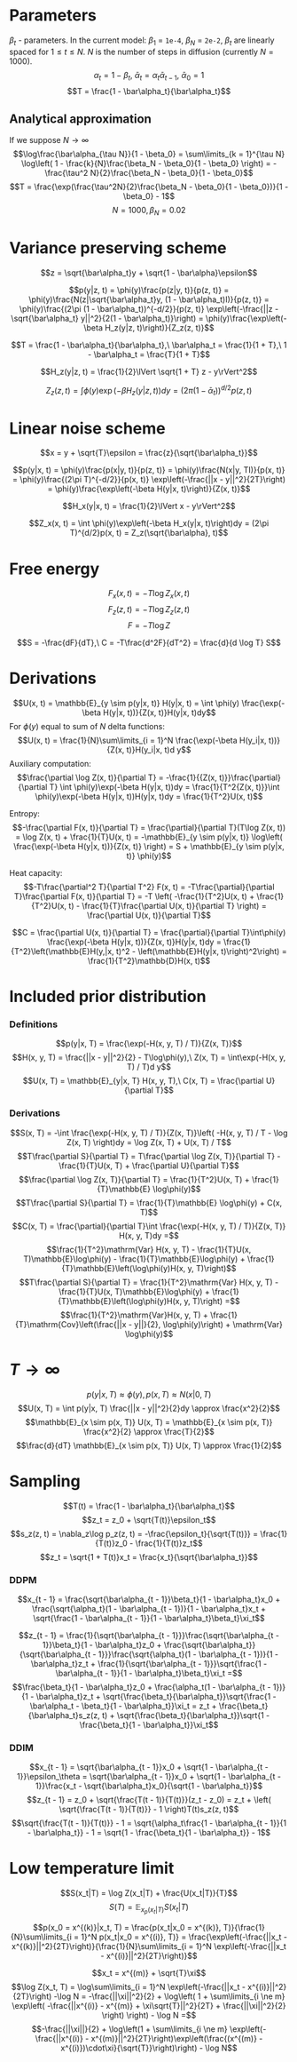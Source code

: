 # Parameters

$\beta_t$ - parameters. In the current model: $\beta_1$ = `1e-4`, $\beta_N$ = `2e-2`, $\beta_t$ are linearly spaced for $1 \le t \le N$. $N$ is the number of steps in diffusion (currently $N = 1000$).
$$\alpha_t = 1 - \beta_t,\
\bar\alpha_t = \alpha_t\bar\alpha_{t - 1},\
\bar\alpha_0 = 1$$
$$T = \frac{1 - \bar\alpha_t}{\bar\alpha_t}$$

## Analytical approximation

If we suppose $N \to\infty$
$$\log\frac{\bar\alpha_{\tau N}}{1 - \beta_0} =
\sum\limits_{k = 1}^{\tau N} \log\left( 1 - \frac{k}{N}\frac{\beta_N - \beta_0}{1 - \beta_0} \right) =
-\frac{\tau^2 N}{2}\frac{\beta_N - \beta_0}{1 - \beta_0}$$
$$T = \frac{\exp(\frac{\tau^2N}{2}\frac{\beta_N - \beta_0}{1 - \beta_0})}{1 - \beta_0} - 1$$
$$N = 1000, \beta_N = 0.02$$

# Variance preserving scheme

$$z = \sqrt{\bar\alpha_t}y + \sqrt{1 - \bar\alpha}\epsilon$$

$$p(y|z, t) =
\phi(y)\frac{p(z|y, t)}{p(z, t)} =
\phi(y)\frac{N(z|\sqrt{\bar\alpha_t}y, (1 - \bar\alpha_t)I)}{p(z, t)} =
\phi(y)\frac{(2\pi (1 - \bar\alpha_t))^{-d/2}}{p(z, t)}
\exp\left(-\frac{||z - \sqrt{\bar\alpha_t} y||^2}{2(1 - \bar\alpha_t)}\right) =
\phi(y)\frac{\exp\left(-\beta H_z(y|z, t)\right)}{Z_z(z, t)}$$

$$T = \frac{1 - \bar\alpha_t}{\bar\alpha_t},\
\bar\alpha_t = \frac{1}{1 + T},\
1 - \bar\alpha_t = \frac{T}{1 + T}$$

$$H_z(y|z, t) =
\frac{1}{2}\lVert \sqrt{1 + T} z - y\rVert^2$$

$$Z_z(z, t) =
\int \phi(y)\exp\left(-\beta H_z(y|z, t)\right)dy =
(2\pi(1 - \bar\alpha_t))^{d/2}p(z, t)$$

# Linear noise scheme

$$x = y + \sqrt{T}\epsilon =
\frac{z}{\sqrt{\bar\alpha_t}}$$

$$p(y|x, t) =
\phi(y)\frac{p(x|y, t)}{p(z, t)} =
\phi(y)\frac{N(x|y, TI)}{p(x, t)} =
\phi(y)\frac{(2\pi T)^{-d/2}}{p(x, t)}
\exp\left(-\frac{||x - y||^2}{2T}\right) =
\phi(y)\frac{\exp\left(-\beta H(y|x, t)\right)}{Z(x, t)}$$

$$H_x(y|x, t) =
\frac{1}{2}\lVert x - y\rVert^2$$

$$Z_x(x, t) =
\int \phi(y)\exp\left(-\beta H_x(y|x, t)\right)dy =
(2\pi T)^{d/2}p(x, t) =
Z_z(\sqrt{\bar\alpha}, t)$$

# Free energy

$$F_x(x, t) = -T\log Z_x(x, t)$$
$$F_z(z, t) = -T\log Z_z(z, t)$$
$$F = - T\log Z$$

$$S = -\frac{dF}{dT},\ C = -T\frac{d^2F}{dT^2} = \frac{d}{d \log T} S$$

# Derivations

$$U(x, t) =
\mathbb{E}_{y \sim p(y|x, t)} H(y|x, t) =
\int \phi(y) \frac{\exp(-\beta H(y|x, t))}{Z(x, t)}H(y|x, t)dy$$
For $\phi(y)$ equal to sum of $N$ delta functions:
$$U(x, t) =
\frac{1}{N}\sum\limits_{i = 1}^N \frac{\exp(-\beta H(y_i|x, t))}{Z(x, t)}H(y_i|x, t)d y$$
Auxiliary computation:
$$\frac{\partial \log Z(x, t)}{\partial T} =
-\frac{1}{{Z(x, t)}}\frac{\partial}{\partial T} \int \phi(y)\exp(-\beta H(y|x, t))dy =
\frac{1}{T^2{Z(x, t)}}\int \phi(y)\exp(-\beta H(y|x, t))H(y|x, t)dy =
\frac{1}{T^2}U(x, t)$$

Entropy:
$$-\frac{\partial F(x, t)}{\partial T} = \frac{\partial}{\partial T}(T\log Z(x, t)) =
\log Z(x, t) + \frac{1}{T}U(x, t) =
-\mathbb{E}_{y \sim p(y|x, t)} \log\left( \frac{\exp(-\beta H(y|x, t))}{Z(x, t)} \right) = S + \mathbb{E}_{y \sim p(y|x, t)} \phi(y)$$

Heat capacity:
$$-T\frac{\partial^2 T}{\partial T^2} F(x, t) =
-T\frac{\partial}{\partial T}\frac{\partial F(x, t)}{\partial T} = -T \left( -\frac{1}{T^2}U(x, t) + \frac{1}{T^2}U(x, t) - \frac{1}{T}\frac{\partial U(x, t)}{\partial T} \right) =
\frac{\partial U(x, t)}{\partial T}$$

$$C = \frac{\partial U(x, t)}{\partial T} = \frac{\partial}{\partial T}\int\phi(y) \frac{\exp(-\beta H(y|x, t))}{Z(x, t)}H(y|x, t)dy = \frac{1}{T^2}\left(\mathbb{E}H(y,|x, t)^2 - \left(\mathbb{E}H(y|x, t)\right)^2\right) = \frac{1}{T^2}\mathbb{D}H(x, t)$$


# Included prior distribution

### Definitions
$$p(y|x, T) = \frac{\exp(-H(x, y, T) / T)}{Z(x, T)}$$
$$H(x, y, T) = \frac{||x - y||^2}{2} - T\log\phi(y),\ Z(x, T) = \int\exp(-H(x, y, T) / T)d y$$
$$U(x, T) = \mathbb{E}_{y|x, T} H(x, y, T),\ C(x, T) = \frac{\partial U}{\partial T}$$

### Derivations
$$S(x, T) = -\int \frac{\exp(-H(x, y, T) / T)}{Z(x, T)}\left( -H(x, y, T) / T - \log Z(x, T) \right)dy = \log Z(x, T) + U(x, T) / T$$
$$T\frac{\partial S}{\partial T} = T\frac{\partial \log Z(x, T)}{\partial T} - \frac{1}{T}U(x, T) + \frac{\partial U}{\partial T}$$
$$\frac{\partial \log Z(x, T)}{\partial T} = \frac{1}{T^2}U(x, T) + \frac{1}{T}\mathbb{E} \log\phi(y)$$
$$T\frac{\partial S}{\partial T} = \frac{1}{T}\mathbb{E} \log\phi(y) + C(x, T)$$
$$C(x, T) = \frac{\partial}{\partial T}\int \frac{\exp(-H(x, y, T) / T)}{Z(x, T)} H(x, y, T)dy =$$
$$\frac{1}{T^2}\mathrm{Var} H(x, y, T) - \frac{1}{T}U(x, T)\mathbb{E}\log\phi(y) - \frac{1}{T}\mathbb{E}\log\phi(y) + \frac{1}{T}\mathbb{E}\left(\log\phi(y)H(x, y, T)\right)$$
$$T\frac{\partial S}{\partial T} = \frac{1}{T^2}\mathrm{Var} H(x, y, T) - \frac{1}{T}U(x, T)\mathbb{E}\log\phi(y) + \frac{1}{T}\mathbb{E}\left(\log\phi(y)H(x, y, T)\right) =$$
$$\frac{1}{T^2}\mathrm{Var}H(x, y, T) + \frac{1}{T}\mathrm{Cov}\left(\frac{||x - y||}{2}, \log\phi(y)\right) + \mathrm{Var} \log\phi(y)$$

# $T \to \infty$

$$p(y|x, T) \approx \phi(y), p(x, T) \approx N(x|0, T)$$
$$U(x, T) = \int p(y|x, T) \frac{||x - y||^2}{2}dy \approx \frac{x^2}{2}$$
$$\mathbb{E}_{x \sim p(x, T)} U(x, T) = \mathbb{E}_{x \sim p(x, T)} \frac{x^2}{2} \approx \frac{T}{2}$$
$$\frac{d}{dT} \mathbb{E}_{x \sim p(x, T)} U(x, T) \approx \frac{1}{2}$$

# Sampling

$$T(t) = \frac{1 - \bar\alpha_t}{\bar\alpha_t}$$
$$z_t = z_0 + \sqrt{T(t)}\epsilon_t$$
$$s_z(z, t) = \nabla_z\log p_z(z, t) = -\frac{\epsilon_t}{\sqrt{T(t)}} = \frac{1}{T(t)}z_0 - \frac{1}{T(t)}z_t$$
$$z_t = \sqrt{1 + T(t)}x_t = \frac{x_t}{\sqrt{\bar\alpha_t}}$$

### DDPM

$$x_{t - 1} = \frac{\sqrt{\bar\alpha_{t - 1}}\beta_t}{1 - \bar\alpha_t}x_0 + \frac{\sqrt{\alpha_t}(1 - \bar\alpha_{t - 1})}{1 - \bar\alpha_t}x_t + \sqrt{\frac{1 - \bar\alpha_{t - 1}}{1 - \bar\alpha_t}\beta_t}\xi_t$$

$$z_{t - 1} = \frac{1}{\sqrt{\bar\alpha_{t - 1}}}\frac{\sqrt{\bar\alpha_{t - 1}}\beta_t}{1 - \bar\alpha_t}z_0 + \frac{\sqrt{\bar\alpha_t}}{\sqrt{\bar\alpha_{t - 1}}}\frac{\sqrt{\alpha_t}(1 - \bar\alpha_{t - 1})}{1 - \bar\alpha_t}z_t + \frac{1}{\sqrt{\bar\alpha_{t - 1}}}\sqrt{\frac{1 - \bar\alpha_{t - 1}}{1 - \bar\alpha_t}\beta_t}\xi_t =$$
$$\frac{\beta_t}{1 - \bar\alpha_t}z_0 + \frac{\alpha_t(1 - \bar\alpha_{t - 1})}{1 - \bar\alpha_t}z_t + \sqrt{\frac{\beta_t}{\bar\alpha_t}}\sqrt{\frac{1 - \bar\alpha_t - \beta_t}{1 - \bar\alpha_t}}\xi_t = z_t + \frac{\beta_t}{\bar\alpha_t}s_z(z, t) + \sqrt{\frac{\beta_t}{\bar\alpha_t}}\sqrt{1 - \frac{\beta_t}{1 - \bar\alpha_t}}\xi_t$$

### DDIM

$$x_{t - 1} = \sqrt{\bar\alpha_{t - 1}}x_0 + \sqrt{1 - \bar\alpha_{t - 1}}\epsilon_\theta = \sqrt{\bar\alpha_{t - 1}}x_0 + \sqrt{1 - \bar\alpha_{t - 1}}\frac{x_t - \sqrt{\bar\alpha_t}x_0}{\sqrt{1 - \bar\alpha_t}}$$
$$z_{t - 1} = z_0 + \sqrt{\frac{T(t - 1)}{T(t)}}(z_t - z_0) = z_t + \left( \sqrt{\frac{T(t - 1)}{T(t)}} - 1 \right)T(t)s_z(z, t)$$
$$\sqrt{\frac{T(t - 1)}{T(t)}} - 1 = \sqrt{\alpha_t\frac{1 - \bar\alpha_{t - 1}}{1 - \bar\alpha_t}} - 1 = \sqrt{1 - \frac{\beta_t}{1 - \bar\alpha_t}} - 1$$

# Low temperature limit

$$S(x_t|T) = \log Z(x_t|T) + \frac{U(x_t|T)}{T}$$
$$S(T) = \mathbb{E}_{x_p(x_t|T)} S(x_t|T)$$

$$p(x_0 = x^{(k)}|x_t, T) =
\frac{p(x_t|x_0 = x^{(k)}, T)}{\frac{1}{N}\sum\limits_{i = 1}^N p(x_t|x_0 = x^{(i)}, T)} =
\frac{\exp\left(-\frac{||x_t - x^{(k)}||^2}{2T}\right)}{\frac{1}{N}\sum\limits_{i = 1}^N \exp\left(-\frac{||x_t - x^{(i)}||^2}{2T}\right)}$$

$$x_t = x^{(m)} + \sqrt{T}\xi$$
$$\log Z(x_t, T) =
\log\sum\limits_{i = 1}^N \exp\left(-\frac{||x_t - x^{(i)}||^2}{2T}\right) -\log N =
-\frac{||\xi||^2}{2} + \log\left( 1 + \sum\limits_{i \ne m} \exp\left( -\frac{||x^{(i)} - x^{(m)} + \xi\sqrt{T}||^2}{2T} + \frac{||\xi||^2}{2} \right) \right) - \log N =$$
$$-\frac{||\xi||}{2} + \log\left(1 + \sum\limits_{i \ne m} \exp\left(-\frac{||x^{(i)} - x^{(m)}||^2}{2T}\right)\exp\left(\frac{(x^{(m)} - x^{(i)})\cdot\xi}{\sqrt{T}}\right)\right) - \log N$$
